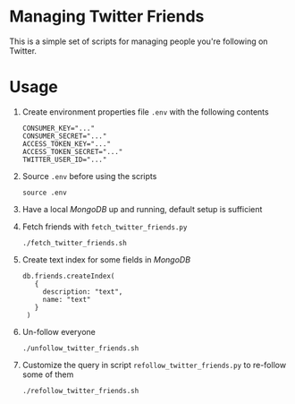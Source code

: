 # Managing Twitter Friends

This is a simple set of scripts for managing people you're following on Twitter.

# Usage

1. Create environment properties file `.env` with the following contents

    ```
    CONSUMER_KEY="..."
    CONSUMER_SECRET="..."
    ACCESS_TOKEN_KEY="..."
    ACCESS_TOKEN_SECRET="..."
    TWITTER_USER_ID="..."
    ```

2. Source `.env` before using the scripts

    ```
    source .env
    ```

3. Have a local *MongoDB* up and running, default setup is sufficient

4. Fetch friends with `fetch_twitter_friends.py`
 
    ```
    ./fetch_twitter_friends.sh
    ```

5. Create text index for some fields in *MongoDB*

    ```
    db.friends.createIndex(
       {
         description: "text",
         name: "text"
       }
     )
     ```

6. Un-follow everyone

    ```
    ./unfollow_twitter_friends.sh
    ```

7. Customize the query in script `refollow_twitter_friends.py` to re-follow some of them

    ```
    ./refollow_twitter_friends.sh
    ```
